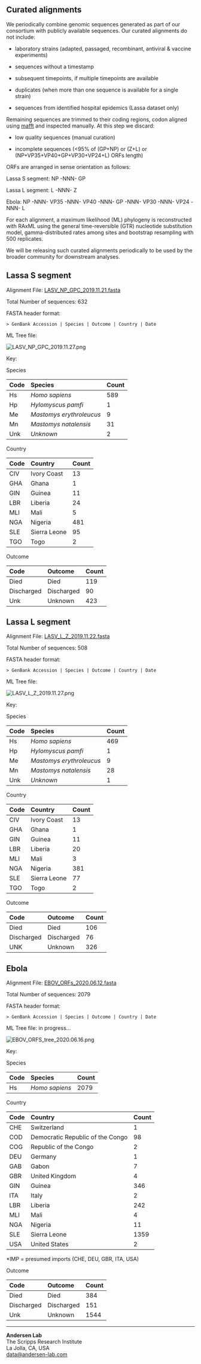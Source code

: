 ## Curated alignments

We periodically combine genomic sequences generated as part of our consortium with publicly available sequences. Our curated alignments do not include:

   - laboratory strains (adapted, passaged, recombinant, antiviral & vaccine experiments)

   - sequences without a timestamp

   - subsequent timepoints, if multiple timepoints are available

   - duplicates (when more than one sequence is available for a single strain)

   - sequences from identified hospital epidemics (Lassa dataset only)


Remaining sequences are trimmed to their coding regions, codon aligned using [mafft](https://mafft.cbrc.jp/alignment/software/tips0.html) and inspected manually. At this step we discard:

  - low quality sequences (manual curation)

  - incomplete sequences (<95% of (GP+NP) or (Z+L) or (NP+VP35+VP40+GP+VP30+VP24+L) ORFs length)


ORFs are arranged in sense orientation as follows:

Lassa S segment: NP -NNN- GP

Lassa L segment: L -NNN- Z

Ebola: NP -NNN- VP35 -NNN- VP40 -NNN- GP -NNN- VP30 -NNN- VP24 -NNN- L


For each alignment, a maximum likelihood (ML) phylogeny is reconstructed with RAxML using the general time-reversible (GTR) nucleotide substitution model, gamma-distributed rates among sites and bootstrap resampling with 500 replicates.

We will be releasing such curated alignments periodically to be used by the broader community for downstream analyses.

## Lassa S segment

Alignment File: [LASV_NP_GPC_2019.11.21.fasta](https://github.com/cvisb/curated-alignments/blob/master/lassa/LASV_NP_GPC_2019.11.21.fasta)

Total Number of sequences: 632

FASTA header format:
```
> GenBank Accession | Species | Outcome | Country | Date
```
ML Tree file:


![LASV_NP_GPC_2019.11.27.png](https://github.com/cvisb/curated-alignments/blob/master/lassa/LASV_NP_GPC_2019.11.27.png)

Key:

Species

| Code | Species | Count |
|:---|:---|:---|
| Hs | *Homo sapiens* | 589 |
| Hp | *Hylomyscus pamfi* | 1 |
| Me | *Mastomys erythroleucus* | 9 |
| Mn | *Mastomys natalensis* | 31 |
| Unk | *Unknown* | 2 |

Country

| Code | Country | Count |
|:--|:--|:--|
|CIV | Ivory Coast | 13 |
|GHA | Ghana | 1 |
|GIN | Guinea | 11 |
| LBR | Liberia | 24 |
| MLI | Mali | 5 |
| NGA | Nigeria | 481 |
| SLE | Sierra Leone | 95 |
| TGO | Togo | 2 |

Outcome

|Code | Outcome | Count |
|:-- |:-- |:-- |
| Died | Died | 119 |
| Discharged | Discharged | 90 |
| Unk | Unknown | 423 |

## Lassa L segment

Alignment File: [LASV_L_Z_2019.11.22.fasta](https://github.com/cvisb/curated-alignments/blob/master/lassa/LASV_L_Z_2019.11.22.fasta)

Total Number of sequences: 508

FASTA header format:
```
> GenBank Accession | Species | Outcome | Country | Date
```
ML Tree file:

![LASV_L_Z_2019.11.27.png](https://github.com/cvisb/curated-alignments/blob/master/lassa/LASV_L_Z_2019.11.27.png)

Key:

Species

| Code | Species | Count |
|:---|:---|:---|
| Hs | *Homo sapiens* | 469 |
| Hp | *Hylomyscus pamfi* | 1 |
| Me | *Mastomys erythroleucus* | 9 |
| Mn | *Mastomys natalensis* | 28 |
| Unk | *Unknown* | 1 |

Country

| Code | Country | Count |
|:--|:--|:--|
|CIV | Ivory Coast | 13 |
|GHA | Ghana | 1 |
|GIN | Guinea | 11 |
| LBR | Liberia | 20 |
| MLI | Mali | 3 |
| NGA | Nigeria | 381 |
| SLE | Sierra Leone | 77 |
| TGO | Togo | 2 |

Outcome

|Code | Outcome | Count |
|:-- |:-- |:-- |
| Died | Died | 106 |
| Discharged | Discharged | 76 |
| UNK | Unknown | 326 |

## Ebola

Alignment File: [EBOV_ORFs_2020.06.12.fasta](https://github.com/cvisb/curated-alignments/blob/master/ebola/EBOV_ORFs_2020.06.12.fasta)

Total Number of sequences: 2079

FASTA header format:
```
> GenBank Accession | Species | Outcome | Country | Date
```
ML Tree file: in progress...

![EBOV_ORFS_tree_2020.06.16.png](https://github.com/cvisb/curated-alignments/blob/master/ebola/previous_versions/EBOV_ORFS_tree_2020.06.16.png)

Key:

Species

| Code | Species | Count |
|:---|:---|:---|
| Hs | *Homo sapiens* | 2079 |

Country

| Code | Country | Count |
|:--|:--|:--|
| CHE | Switzerland | 1 |
| COD | Democratic Republic of the Congo | 98 |
| COG | Republic of the Congo | 2 |
| DEU | Germany | 1 |
| GAB | Gabon | 7 |
| GBR | United Kingdom | 4 |
| GIN | Guinea | 346 |
| ITA | Italy | 2 |
| LBR | Liberia | 242 |
| MLI | Mali | 4 |
| NGA | Nigeria | 11 |
| SLE | Sierra Leone | 1359 |
| USA | United States | 2 |

*IMP = presumed imports (CHE, DEU, GBR, ITA, USA)

Outcome

|Code | Outcome | Count |
|:-- |:-- |:-- |
| Died | Died | 384 |
| Discharged | Discharged | 151 |
| Unk | Unknown | 1544 |

---
**Andersen Lab**  
The Scripps Research Institute  
La Jolla, CA, USA  
[data@andersen-lab.com](mailto:data@andersen-lab.com)

